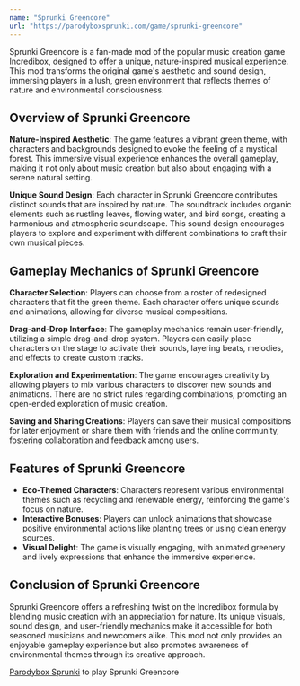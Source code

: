 ```yaml
---
name: "Sprunki Greencore"
url: "https://parodyboxsprunki.com/game/sprunki-greencore"
---
```


Sprunki Greencore is a fan-made mod of the popular music creation game Incredibox, designed to offer a unique, nature-inspired musical experience. This mod transforms the original game's aesthetic and sound design, immersing players in a lush, green environment that reflects themes of nature and environmental consciousness.

## Overview of Sprunki Greencore

**Nature-Inspired Aesthetic**: The game features a vibrant green theme, with characters and backgrounds designed to evoke the feeling of a mystical forest. This immersive visual experience enhances the overall gameplay, making it not only about music creation but also about engaging with a serene natural setting.

**Unique Sound Design**: Each character in Sprunki Greencore contributes distinct sounds that are inspired by nature. The soundtrack includes organic elements such as rustling leaves, flowing water, and bird songs, creating a harmonious and atmospheric soundscape. This sound design encourages players to explore and experiment with different combinations to craft their own musical pieces.

## Gameplay Mechanics of Sprunki Greencore

**Character Selection**: Players can choose from a roster of redesigned characters that fit the green theme. Each character offers unique sounds and animations, allowing for diverse musical compositions.

**Drag-and-Drop Interface**: The gameplay mechanics remain user-friendly, utilizing a simple drag-and-drop system. Players can easily place characters on the stage to activate their sounds, layering beats, melodies, and effects to create custom tracks.

**Exploration and Experimentation**: The game encourages creativity by allowing players to mix various characters to discover new sounds and animations. There are no strict rules regarding combinations, promoting an open-ended exploration of music creation.

**Saving and Sharing Creations**: Players can save their musical compositions for later enjoyment or share them with friends and the online community, fostering collaboration and feedback among users.

## Features of Sprunki Greencore

- **Eco-Themed Characters**: Characters represent various environmental themes such as recycling and renewable energy, reinforcing the game's focus on nature.
- **Interactive Bonuses**: Players can unlock animations that showcase positive environmental actions like planting trees or using clean energy sources.
- **Visual Delight**: The game is visually engaging, with animated greenery and lively expressions that enhance the immersive experience.

## Conclusion of Sprunki Greencore

Sprunki Greencore offers a refreshing twist on the Incredibox formula by blending music creation with an appreciation for nature. Its unique visuals, sound design, and user-friendly mechanics make it accessible for both seasoned musicians and newcomers alike. This mod not only provides an enjoyable gameplay experience but also promotes awareness of environmental themes through its creative approach.

[Parodybox Sprunki](https://parodyboxsprunki.com/game/sprunki-greencore) to play Sprunki Greencore
